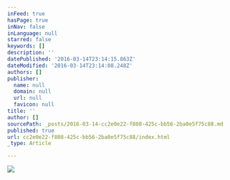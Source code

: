 ```yaml
---
inFeed: true
hasPage: true
inNav: false
inLanguage: null
starred: false
keywords: []
description: ''
datePublished: '2016-03-14T23:14:15.863Z'
dateModified: '2016-03-14T23:14:08.248Z'
authors: []
publisher:
  name: null
  domain: null
  url: null
  favicon: null
title: ''
author: []
sourcePath: _posts/2016-03-14-cc2e0e22-f808-425c-bb56-2ba0e5f75c88.md
published: true
url: cc2e0e22-f808-425c-bb56-2ba0e5f75c88/index.html
_type: Article

---
```

![](https://the-grid-user-content.s3-us-west-2.amazonaws.com/a64fc195-383a-490b-b0c2-3f9f9478fd05.jpg)